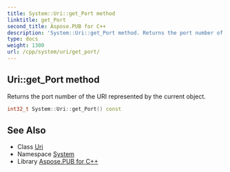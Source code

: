 ```yaml
---
title: System::Uri::get_Port method
linktitle: get_Port
second_title: Aspose.PUB for C++
description: 'System::Uri::get_Port method. Returns the port number of the URI represented by the current object in C++.'
type: docs
weight: 1300
url: /cpp/system/uri/get_port/
---
```

## Uri::get_Port method


Returns the port number of the URI represented by the current object.

```cpp
int32_t System::Uri::get_Port() const
```

## See Also

* Class [Uri](../)
* Namespace [System](../../)
* Library [Aspose.PUB for C++](../../../)
